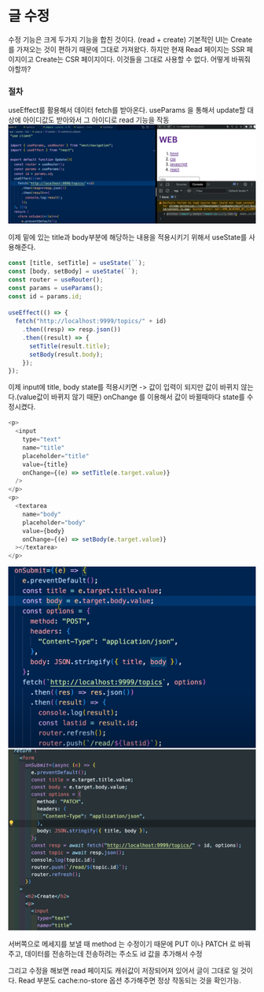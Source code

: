 # 글 수정

수정 기능은 크게 두가지 기능을 합친 것이다. (read + create)
기본적인 UI는 Create를 가져오는 것이 편하기 때문에 그대로 가져왔다.
하지만 현재 Read 페이지는 SSR 페이지이고 Create는 CSR 페이지이다.
이것들을 그대로 사용할 수 없다. 어떻게 바꿔줘야할까?

### 절차

useEffect를 활용해서 데이터 fetch를 받아온다.
useParams 을 통해서 update할 대상에 아이디값도 받아와서 그 아이디로 read 기능을 작동
![Alt text](image.png)

이제 밑에 있는 title과 body부분에 해당하는 내용을 적용시키기 위해서 useState를 사용해준다.

```js
const [title, setTitle] = useState(``);
const [body, setBody] = useState(``);
const router = useRouter();
const params = useParams();
const id = params.id;

useEffect(() => {
  fetch("http://localhost:9999/topics/" + id)
    .then((resp) => resp.json())
    .then((result) => {
      setTitle(result.title);
      setBody(result.body);
    });
});
```

이제 input에 title, body state를 적용시키면 -> 값이 입력이 되지만 값이 바뀌지 않는다.(value값이 바뀌지 않기 때문)
onChange 를 이용해서 값이 바뀔때마다 state를 수정시켰다.

```js
<p>
  <input
    type="text"
    name="title"
    placeholder="title"
    value={title}
    onChange={(e) => setTitle(e.target.value)}
  />
</p>
<p>
  <textarea
    name="body"
    placeholder="body"
    value={body}
    onChange={(e) => setBody(e.target.value)}
  ></textarea>
</p>
```

![Alt text](image-2.png)
![Alt text](image-1.png)

서버쪽으로 메세지를 보낼 때 method 는 수정이기 때문에 PUT 이나 PATCH 로 바꿔주고,
데이터를 전송하는데 전송하려는 주소도 id 값을 추가해서 수정

그리고 수정을 해보면 read 페이지도 캐쉬값이 저장되어져 있어서 글이 그대로 일 것이다. Read 부분도 cache:no-store 옵션 추가해주면 정상 작동되는 것을 확인가능.
